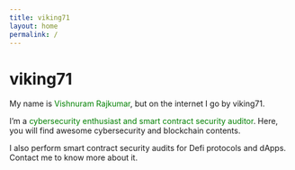 ```yaml
---
title: viking71
layout: home
permalink: /
---
```


# viking71

My name is <span style="color:green">Vishnuram Rajkumar</span>, but on the internet I go by viking71.

I’m a <span style="color:green">cybersecurity enthusiast and smart contract security auditor</span>. Here, you will find awesome cybersecurity and blockchain contents.

I also perform smart contract security audits for Defi protocols and dApps. Contact me to know more about it.
